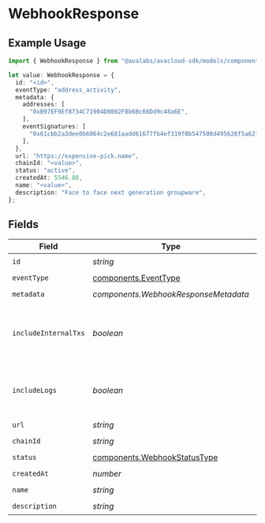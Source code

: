 # WebhookResponse

## Example Usage

```typescript
import { WebhookResponse } from "@avalabs/avacloud-sdk/models/components";

let value: WebhookResponse = {
  id: "<id>",
  eventType: "address_activity",
  metadata: {
    addresses: [
      "0xB97EF9Ef8734C71904D8002F8b6Bc66Dd9c48a6E",
    ],
    eventSignatures: [
      "0x61cbb2a3dee0b6064c2e681aadd61677fb4ef319f0b547508d495626f5a62f64",
    ],
  },
  url: "https://expensive-pick.name",
  chainId: "<value>",
  status: "active",
  createdAt: 5546.88,
  name: "<value>",
  description: "Face to face next generation groupware",
};
```

## Fields

| Field                                                                        | Type                                                                         | Required                                                                     | Description                                                                  |
| ---------------------------------------------------------------------------- | ---------------------------------------------------------------------------- | ---------------------------------------------------------------------------- | ---------------------------------------------------------------------------- |
| `id`                                                                         | *string*                                                                     | :heavy_check_mark:                                                           | N/A                                                                          |
| `eventType`                                                                  | [components.EventType](../../models/components/eventtype.md)                 | :heavy_check_mark:                                                           | N/A                                                                          |
| `metadata`                                                                   | *components.WebhookResponseMetadata*                                         | :heavy_check_mark:                                                           | N/A                                                                          |
| `includeInternalTxs`                                                         | *boolean*                                                                    | :heavy_minus_sign:                                                           | Whether to include traces in the webhook payload.                            |
| `includeLogs`                                                                | *boolean*                                                                    | :heavy_minus_sign:                                                           | Whether to include logs in the webhook payload.                              |
| `url`                                                                        | *string*                                                                     | :heavy_check_mark:                                                           | N/A                                                                          |
| `chainId`                                                                    | *string*                                                                     | :heavy_check_mark:                                                           | N/A                                                                          |
| `status`                                                                     | [components.WebhookStatusType](../../models/components/webhookstatustype.md) | :heavy_check_mark:                                                           | N/A                                                                          |
| `createdAt`                                                                  | *number*                                                                     | :heavy_check_mark:                                                           | N/A                                                                          |
| `name`                                                                       | *string*                                                                     | :heavy_check_mark:                                                           | N/A                                                                          |
| `description`                                                                | *string*                                                                     | :heavy_check_mark:                                                           | N/A                                                                          |